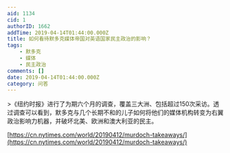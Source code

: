 ```yaml
---
aid: 1134
cid: 1
authorID: 1662
addTime: 2019-04-14T01:44:00.000Z
title: 如何看待默多克媒体帝国对英语国家民主政治的影响？
tags:
    - 默多克
    - 媒体
    - 民主政治
comments: []
date: 2019-04-14T01:44:00.000Z
category: 问答
---
```


\>《纽约时报》进行了为期六个月的调查，覆盖三大洲、包括超过150次采访。透过调查可以看到，默多克与几个长期不和的儿子如何将他们的媒体机构转变为右翼政治影响力机器，并破坏北美、欧洲和澳大利亚的民主。

[https://cn.nytimes.com/world/20190412/murdoch-takeaways/](https://cn.nytimes.com/world/20190412/murdoch-takeaways/)
